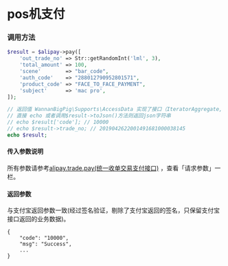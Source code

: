 # pos机支付

### 调用方法

```php
$result = $alipay->pay([
    'out_trade_no' => Str::getRandomInt('lml', 3),
    'total_amount' => 100,
    'scene'        => "bar_code",
    'auth_code'    => "288012790952801571",
    'product_code' => "FACE_TO_FACE_PAYMENT",
    'subject'      => 'mac pro',
]);

// 返回值 WannanBigPig\Supports\AccessData 实现了接口（IteratorAggregate, ArrayAccess, Serializable, Countable）
// 直接 echo 或者调用$result->toJson()方法则返回json字符串
// echo $result['code']; // 10000
// echo $result->trade_no; // 2019042622001491681000038145
echo $result;

```

#### 传入参数说明

所有参数请参考[alipay.trade.pay\(统一收单交易支付接口\)](https://docs.open.alipay.com/api_1/alipay.trade.pay/) ，查看「请求参数」一栏。

#### 返回参数

与支付宝返回参数一致\(经过签名验证，剔除了支付宝返回的签名，只保留支付宝接口返回的业务数据\)。

```text
{
    "code": "10000",
    "msg": "Success",
    ...
}
```

